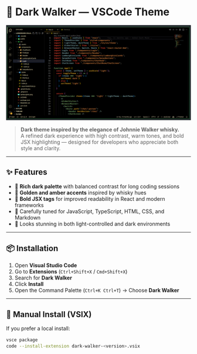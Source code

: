 # 🥃 Dark Walker — VSCode Theme

![React Preview](./react.png)

> **Dark theme inspired by the elegance of Johnnie Walker whisky.**  
> A refined dark experience with high contrast, warm tones, and bold JSX highlighting — designed for developers who appreciate both style and clarity.

---

## ✨ Features

- 🖤 **Rich dark palette** with balanced contrast for long coding sessions
- 💛 **Golden and amber accents** inspired by whisky hues
- 🧩 **Bold JSX tags** for improved readability in React and modern frameworks
- 🧠 Carefully tuned for JavaScript, TypeScript, HTML, CSS, and Markdown
- 🎨 Looks stunning in both light-controlled and dark environments

---

## 📦 Installation

1. Open **Visual Studio Code**
2. Go to **Extensions** (`Ctrl+Shift+X` / `Cmd+Shift+X`)
3. Search for **Dark Walker**
4. Click **Install**
5. Open the Command Palette (`Ctrl+K Ctrl+T`) → Choose **Dark Walker**

---

## 🧰 Manual Install (VSIX)

If you prefer a local install:

```bash
vsce package
code --install-extension dark-walker-<version>.vsix
```

